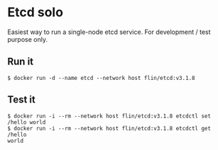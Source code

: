 # Etcd solo

Easiest way to run a single-node etcd service. For development / test purpose only.

## Run it

```
$ docker run -d --name etcd --network host flin/etcd:v3.1.8
```

## Test it

```
$ docker run -i --rm --network host flin/etcd:v3.1.8 etcdctl set /hello world
$ docker run -i --rm --network host flin/etcd:v3.1.8 etcdctl get /hello
world
```
